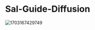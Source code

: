 # Sal-Guide-Diffusion
![1703167429749](https://github.com/superlnX/Sal-Guide-Diffusion/assets/154779934/284331c6-8ca0-4fa5-aaef-c5cff02f6ff3)
